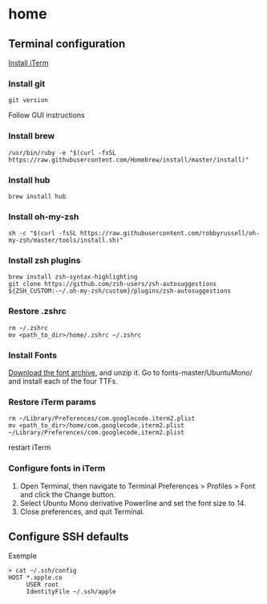 # home

## Terminal configuration

[Install iTerm](https://www.iterm2.com)

### Install git
```
git version
```
Follow GUI instructions

### Install brew
```
/usr/bin/ruby -e "$(curl -fsSL https://raw.githubusercontent.com/Homebrew/install/master/install)"
```

### Install hub
```
brew install hub
```

### Install oh-my-zsh
```
sh -c "$(curl -fsSL https://raw.githubusercontent.com/robbyrussell/oh-my-zsh/master/tools/install.sh)"
```

### Install zsh plugins
```
brew install zsh-syntax-highlighting
git clone https://github.com/zsh-users/zsh-autosuggestions ${ZSH_CUSTOM:-~/.oh-my-zsh/custom}/plugins/zsh-autosuggestions
```

### Restore .zshrc
```
rm ~/.zshrc
mv <path_to_dir>/home/.zshrc ~/.zshrc
```

### Install Fonts
[Download the font archive](https://github.com/powerline/fonts/archive/master.zip), and unzip it. Go to fonts-master/UbuntuMono/ and install each of the four TTFs.  

### Restore iTerm params
```
rm ~/Library/Preferences/com.googlecode.iterm2.plist
mv <path_to_dir>/home/com.googlecode.iterm2.plist ~/Library/Preferences/com.googlecode.iterm2.plist
```
restart iTerm

### Configure fonts in iTerm
1. Open Terminal, then navigate to Terminal Preferences > Profiles > Font and click the Change button.  
2. Select Ubuntu Mono derivative Powerline and set the font size to 14.  
3. Close preferences, and quit Terminal.

## Configure SSH defaults

Exemple
```
> cat ~/.ssh/config
HOST *.apple.co
     USER root
     IdentityFile ~/.ssh/apple
```
